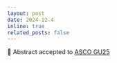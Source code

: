 ```yaml
---
layout: post
date: 2024-12-4
inline: true
related_posts: false
---
```


🚨 Abstract accepted to <a href='https://conferences.asco.org/gu/attend'>ASCO GU25</a>
